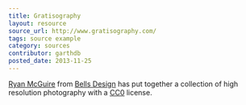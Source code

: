 ```yaml
---
title: Gratisography
layout: resource
source_url: http://www.gratisography.com/
tags: source example
category: sources
contributor: garthdb
posted_date: 2013-11-25
---
```

[Ryan McGuire](http://www.laughandpee.com/) from [Bells Design](http://www.bellsdesign.com/) has put together a collection of high resolution photography with a [CC0](http://creativecommons.org/choose/zero/) license.

